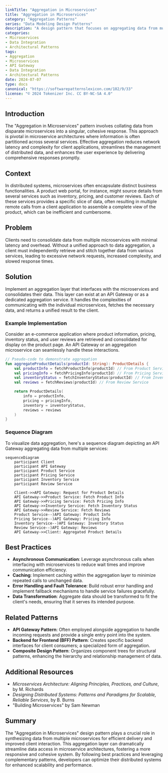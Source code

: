 ```yaml
---
linkTitle: "Aggregation in Microservices"
title: "Aggregation in Microservices"
category: "Aggregation Patterns"
series: "Data Modeling Design Patterns"
description: "A design pattern that focuses on aggregating data from multiple microservices to produce a combined response, enhancing the efficiency and comprehensiveness of microservice-based applications."
categories:
- Microservices
- Data Integration
- Architectural Patterns
tags:
- Aggregation
- Microservices
- API Gateway
- Data Integration
- Architectural Patterns
date: 2024-07-07
type: docs
canonical: "https://softwarepatternslexicon.com/102/9/33"
license: "© 2024 Tokenizer Inc. CC BY-NC-SA 4.0"
---
```


## Introduction

The "Aggregation in Microservices" pattern involves collating data from disparate microservices into a singular, cohesive response. This approach is pivotal in microservice architectures where information is often partitioned across several services. Effective aggregation reduces network latency and complexity for client applications, streamlines the management of distributed data, and enhances the user experience by delivering comprehensive responses promptly.

## Context

In distributed systems, microservices often encapsulate distinct business functionalities. A product web portal, for instance, might source details from several services such as inventory, pricing, and customer reviews. Each of these services provides a specific slice of data, often resulting in multiple remote calls from a client application to assemble a complete view of the product, which can be inefficient and cumbersome.

## Problem

Clients need to consolidate data from multiple microservices with minimal latency and overhead. Without a unified approach to data aggregation, a client must independently retrieve and stitch together data from various services, leading to excessive network requests, increased complexity, and slowed response times.

## Solution

Implement an aggregation layer that interfaces with the microservices and consolidates their data. This layer can exist at an API Gateway or as a dedicated aggregation service. It handles the complexities of communicating with the individual microservices, fetches the necessary data, and returns a unified result to the client.

### Example Implementation

Consider an e-commerce application where product information, pricing, inventory status, and user reviews are retrieved and consolidated for display on the product page. An API Gateway or an aggregation microservice can seamlessly handle these interactions.

```kotlin
// Pseudo-code to demonstrate aggregation
fun aggregateProductDetails(productId: String): ProductDetails {
    val productInfo = fetchProductInfo(productId) // From Product Service
    val pricingInfo = fetchPricingInfo(productId) // From Pricing Service
    val inventoryStatus = fetchInventoryStatus(productId) // From Inventory Service
    val reviews = fetchReviews(productId) // From Review Service

    return ProductDetails(
        info = productInfo,
        pricing = pricingInfo,
        inventory = inventoryStatus,
        reviews = reviews
    )
}
```

### Sequence Diagram

To visualize data aggregation, here's a sequence diagram depicting an API Gateway aggregating data from multiple services:

```mermaid
sequenceDiagram
    participant Client
    participant API Gateway
    participant Product Service
    participant Pricing Service
    participant Inventory Service
    participant Review Service

    Client->>API Gateway: Request for Product Details
    API Gateway->>Product Service: Fetch Product Info
    API Gateway->>Pricing Service: Fetch Pricing Info
    API Gateway->>Inventory Service: Fetch Inventory Status
    API Gateway->>Review Service: Fetch Reviews
    Product Service--)API Gateway: Product Info
    Pricing Service--)API Gateway: Pricing Info
    Inventory Service--)API Gateway: Inventory Status
    Review Service--)API Gateway: Reviews
    API Gateway->>Client: Aggregated Product Details
```

## Best Practices

- **Asynchronous Communication**: Leverage asynchronous calls when interfacing with microservices to reduce wait times and improve communication efficiency.
- **Caching**: Implement caching within the aggregation layer to minimize repeated calls to unchanged data.
- **Error Handling and Fault Tolerance**: Build robust error handling and implement fallback mechanisms to handle service failures gracefully.
- **Data Transformation**: Aggregate data should be transformed to fit the client's needs, ensuring that it serves its intended purpose.

## Related Patterns

- **API Gateway Pattern**: Often employed alongside aggregation to handle incoming requests and provide a single entry point into the system.
- **Backend for Frontend (BFF) Pattern**: Creates specific backend interfaces for client consumers; a specialized form of aggregation.
- **Composite Design Pattern**: Organizes component trees for structural patterns, enhancing the hierarchy and relationship management of data.

## Additional Resources

- *Microservices Architecture: Aligning Principles, Practices, and Culture*, by M. Richards
- *Designing Distributed Systems: Patterns and Paradigms for Scalable, Reliable Services*, by B. Burns
- "Building Microservices" by Sam Newman

## Summary

The "Aggregation in Microservices" design pattern plays a crucial role in synthesizing data from multiple microservices for efficient delivery and improved client interaction. This aggregation layer can dramatically streamline data access in microservice architectures, fostering a more responsive and cohesive system. By following best practices and leveraging complementary patterns, developers can optimize their distributed systems for enhanced scalability and performance.
